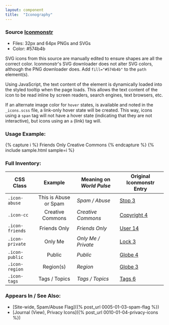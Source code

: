 ```yaml
---
layout: component
title:  "Iconography"
---
```


### Source [Iconmonstr](http://iconmonstr.com/)
- Files: 32px and 64px PNGs and SVGs
- Color: #574b4b

SVG icons from this source are manually edited to ensure shapes are all the
correct color. Iconmonstr's SVG downloader does not alter SVG colors, although
the PNG downloader does. Add `fill="#574b4b"` to the `path` element(s).

Using JavaScript, the text content of the element is dynamically loaded into
the styled tooltip when the page loads. This allows the text content of the icon
to be read inline by screen readers, search engines, text browsers, etc.

If an alternate image color for `hover` states, is available and noted in the
`_icons.scss` file, a link-only hover state will be created. This way, icons
using a `span` tag will not have a hover state (indicating that they are not
interactive), but icons using an `a` (link) tag will.


### Usage Example:
{% capture i %}
  <span class="icon-friends">Friends Only</span>
  <a class="icon-cc">Creative Commons</a>
{% endcapture %}
{% include sample.html sample=i %}

### Full Inventory:

| CSS Class       | Example                                                | Meaning on _World Pulse_ | Original Iconmonstr Entry                                |
| --------------- |:------------------------------------------------------:| ------------------------ | -------------------------------------------------------- |
| `.icon-abuse`   | <a class="icon-abuse">This is Abuse or Spam</a>        | _Spam / Abuse_           | [Stop 3](http://iconmonstr.com/stop-3-icon/)             |
| `.icon-cc`      | <a class="icon-cc">Creative Commons</a>                | _Creative Commons_       | [Copyright 4](http://iconmonstr.com/copyright-4-icon/)   |
| `.icon-friends` | <span class="icon-friends">Friends Only</span>         | _Friends Only_           | [User 14](http://iconmonstr.com/user-14-icon/)           |
| `.icon-private` | <span class="icon-private">Only Me</span>              | _Only Me / Private_      | [Lock 3](http://iconmonstr.com/lock-3-icon/)             |
| `.icon-public`  | <span class="icon-public">Public</span>                | _Public_                 | [Globe 4](http://iconmonstr.com/globe-4-icon/)           |
| `.icon-region`  | <span class="icon-region">Region(s)</span>             | _Region_                 | [Globe 3](http://iconmonstr.com/globe-3-icon/)           |
| `.icon-tags`    | <span class="icon-tags">Tags / Topics</span>           | _Tags / Topics_          | [Tags 6](http://iconmonstr.com/tags-6-icon/)             |


### Appears In / See Also:

* [Site-wide, Spam/Abuse Flag]({% post_url 0005-01-03-spam-flag %})
* [Journal (View), Privacy Icons]({% post_url 0010-01-04-privacy-icons %})
